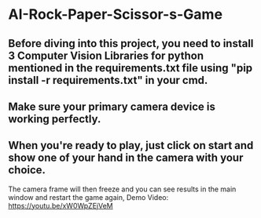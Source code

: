 # AI-Rock-Paper-Scissor-s-Game
## Before diving into this project, you need to install 3 Computer Vision Libraries for python mentioned in the requirements.txt file using "pip install -r requirements.txt" in your cmd.
## Make sure your primary camera device is working perfectly.
## When you're ready to play, just click on start and show one of your hand in the camera with your choice.
The camera frame will then freeze and you can see results in the main window and restart the game again,
Demo Video: https://youtu.be/xW0WpZEjVeM
